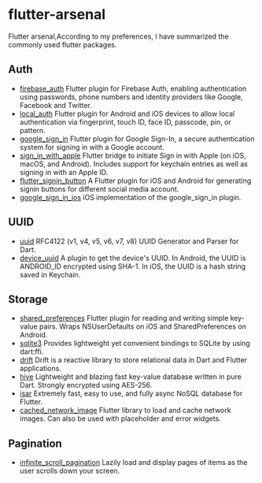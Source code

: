# flutter-arsenal
Flutter arsenal,According to my preferences, I have summarized the commonly used flutter packages.

## Auth
- [firebase_auth](https://pub.dev/packages/firebase_auth) Flutter plugin for Firebase Auth, enabling authentication using passwords, phone numbers and identity providers like Google, Facebook and Twitter.
- [local_auth](https://pub.dev/packages/local_auth) Flutter plugin for Android and iOS devices to allow local authentication via fingerprint, touch ID, face ID, passcode, pin, or pattern.
- [google_sign_in](https://pub.dev/packages/google_sign_in) Flutter plugin for Google Sign-In, a secure authentication system for signing in with a Google account.
- [sign_in_with_apple](https://pub.dev/packages/sign_in_with_apple) Flutter bridge to initiate Sign in with Apple (on iOS, macOS, and Android). Includes support for keychain entries as well as signing in with an Apple ID.
- [flutter_signin_button](https://pub.dev/packages/flutter_signin_button) A Flutter plugin for iOS and Android for generating signin buttons for different social media account.
- [google_sign_in_ios](https://pub.dev/packages/google_sign_in_ios) iOS implementation of the google_sign_in plugin.

## UUID
- [uuid](https://pub.dev/packages/uuid) RFC4122 (v1, v4, v5, v6, v7, v8) UUID Generator and Parser for Dart.
- [device_uuid](https://pub.dev/packages/device_uuid) A plugin to get the device's UUID. In Android, the UUID is ANDROID_ID encrypted using SHA-1. In iOS, the UUID is a hash string saved in Keychain.

## Storage
- [shared_preferences](https://pub.dev/packages/shared_preferences) Flutter plugin for reading and writing simple key-value pairs. Wraps NSUserDefaults on iOS and SharedPreferences on Android.
- [sqlite3](https://pub.dev/packages/sqlite3) Provides lightweight yet convenient bindings to SQLite by using dart:ffi.
- [drift](https://pub.dev/packages/drift) Drift is a reactive library to store relational data in Dart and Flutter applications.
- [hive](https://pub.dev/packages/hive) Lightweight and blazing fast key-value database written in pure Dart. Strongly encrypted using AES-256.
- [isar](https://pub.dev/packages/isar) Extremely fast, easy to use, and fully async NoSQL database for Flutter.
- [cached_network_image](https://pub.dev/packages/cached_network_image) Flutter library to load and cache network images. Can also be used with placeholder and error widgets.
 
## Pagination
- [infinite_scroll_pagination](https://pub.dev/packages/infinite_scroll_pagination) Lazily load and display pages of items as the user scrolls down your screen.
